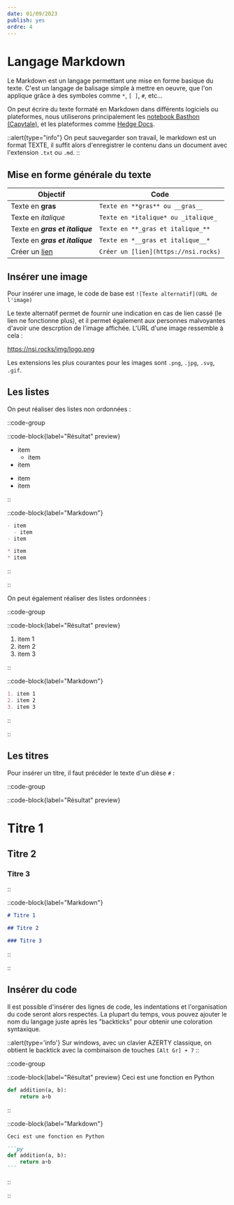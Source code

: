 ```yaml
---
date: 01/09/2023
publish: yes
ordre: 4
---
```


# Langage Markdown

Le Markdown est un langage permettant une mise en forme basique du texte. C'est un langage de balisage simple à mettre en oeuvre, que l'on applique grâce à des symboles comme `*`, `[ ]`, `#`, etc...

On peut écrire du texte formaté en Markdown dans différents logiciels ou plateformes, nous utiliserons principalement les [notebook Basthon (Capytale)](https://notebook.basthon.fr), et les plateformes comme [Hedge Docs](https://demo.hedgedoc.org/new).

::alert{type="info"}
On peut sauvegarder son travail, le markdown est un format TEXTE, il suffit alors d'enregistrer le contenu dans un document avec l'extension `.txt` ou `.md`.
::

## Mise en forme générale du texte

| Objectif                           | Code                                 |
| ---------------------------------- | ------------------------------------ |
| Texte en **gras**                  | `Texte en **gras** ou __gras__`      |
| Texte en _italique_                | `Texte en *italique* ou _italique_`  |
| Texte en **_gras et italique_**    | `Texte en **_gras et italique_**`    |
| Texte en _**gras et italique**_    | `Texte en *__gras et italique__*`    |
| Créer un [lien](https://nsi.rocks) | `Créer un [lien](https://nsi.rocks)` |

## Insérer une image

Pour insérer une image, le code de base est `![Texte alternatif](URL de l'image)`

Le texte alternatif permet de fournir une indication en cas de lien cassé (le lien ne fonctionne plus), et il permet également aux personnes malvoyantes d'avoir une descrption de l'image affichée. L'URL d'une image ressemble à cela :

https://nsi.rocks/img/logo.png

Les extensions les plus courantes pour les images sont `.png`, `.jpg`, `.svg`, `.gif`.

## Les listes

On peut réaliser des listes non ordonnées :

::code-group

::code-block{label="Résultat" preview}

- item
  - item
- item

* item
* item

::

::code-block{label="Markdown"}

```md [markdown]
- item
  - item
- item

* item
* item
```

::

::

On peut également réaliser des listes ordonnées :

::code-group

::code-block{label="Résultat" preview}

1. item 1
2. item 2
3. item 3

::

::code-block{label="Markdown"}

```md [markdown]
1. item 1
2. item 2
3. item 3
```

::

::

## Les titres

Pour insérer un titre, il faut précéder le texte d'un dièse `#` :

::code-group

::code-block{label="Résultat" preview}

# Titre 1

## Titre 2

### Titre 3

::

::code-block{label="Markdown"}

```md [markdown]
# Titre 1

## Titre 2

### Titre 3
```

::

::

## Insérer du code

Il est possible d'insérer des lignes de code, les indentations et l'organisation du code seront alors respectés.
La plupart du temps, vous pouvez ajouter le nom du langage juste après les "backticks" pour obtenir une coloration syntaxique.

::alert{type='info'}
Sur windows, avec un clavier AZERTY classique, on obtient le backtick avec la combinaison de touches `[Alt Gr] + 7`
::

::code-group

::code-block{label="Résultat" preview}
Ceci est une fonction en Python

```py
def addition(a, b):
    return a+b
```

::

::code-block{label="Markdown"}

````md [markdown]
Ceci est une fonction en Python

```py
def addition(a, b):
    return a+b
```
````

::

::
